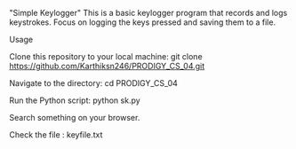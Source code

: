 "Simple Keylogger"
This is a basic keylogger program that records and logs keystrokes. Focus on logging the keys pressed and saving them to a file.


Usage

Clone this repository to your local machine: git clone https://github.com/Karthiksn246/PRODIGY_CS_04.git

Navigate to the directory: cd PRODIGY_CS_04

Run the Python script: python sk.py

Search something on your browser.

Check the file : keyfile.txt
